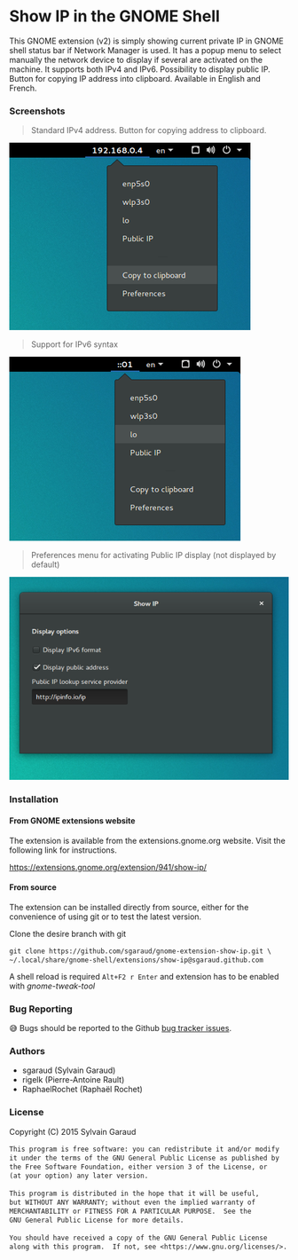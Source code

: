 # Show IP in the GNOME Shell

This GNOME extension (v2) is simply showing current private IP in
GNOME shell status bar if Network Manager is used.  It has a popup
menu to select manually the network device to display if several are
activated on the machine. It supports both IPv4 and IPv6. Possibility to 
display public IP. Button for copying IP address into clipboard. Available in English and French.

### Screenshots

> Standard IPv4 address. Button for copying address to clipboard.

![Show IP extension on GNOME shell, IPv4](show_ipv4_screenshot.png?raw=true
 "Show IPv4 GNOME extension")

> Support for IPv6 syntax

![Show IP extension on GNOME shell, IPv6 compatible](show_ipv6_screenshot.png?raw=true
 "Show IPv6 GNOME extension")

> Preferences menu for activating Public IP display (not displayed by default)

![Show IP extension preference menu](show_ip_pref_menu_screenshot.png?raw=true
 "Show IP pref menu GNOME extension")


### Installation

#### From GNOME extensions website

The extension is available from the
extensions.gnome.org website. Visit the following link for
instructions.

https://extensions.gnome.org/extension/941/show-ip/

#### From source

The extension can be installed directly from source,
either for the convenience of using git or to test the latest version.

Clone the desire branch with git

    git clone https://github.com/sgaraud/gnome-extension-show-ip.git \
    ~/.local/share/gnome-shell/extensions/show-ip@sgaraud.github.com

A shell reload is required <code>Alt+F2 r Enter</code> and extension
has to be enabled with *gnome-tweak-tool*

### Bug Reporting

:sweat_smile: Bugs should be reported to the Github [bug tracker
issues](https://github.com/sgaraud/gnome-extension-show-ip/issues).

### Authors

  * sgaraud (Sylvain Garaud)
  * rigelk (Pierre-Antoine Rault)
  * RaphaelRochet (Raphaël Rochet) 

### License

Copyright (C) 2015 Sylvain Garaud

    This program is free software: you can redistribute it and/or modify
    it under the terms of the GNU General Public License as published by
    the Free Software Foundation, either version 3 of the License, or
    (at your option) any later version.

    This program is distributed in the hope that it will be useful,
    but WITHOUT ANY WARRANTY; without even the implied warranty of
    MERCHANTABILITY or FITNESS FOR A PARTICULAR PURPOSE.  See the
    GNU General Public License for more details.

    You should have received a copy of the GNU General Public License
    along with this program.  If not, see <https://www.gnu.org/licenses/>.
